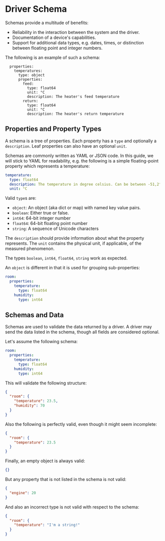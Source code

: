 # Driver Schema

Schemas provide a multitude of benefits:

* Reliability in the interaction between the system and the driver.
* Documentation of a device's capabilities.
* Support for additional data types, e.g. dates, times, or
  distinction between floating point and integer numbers.

The following is an example of such a schema:

```schema:
  properties:
    temperatures:
      type: object
      properties:
        feed:
          type: float64
          unit: °C
          description: The heater's feed temperature
        return:
          type: float64
          unit: °C
          description: The heater's return temperature
```

## Properties and Property Types

A schema is a tree of properties.
Each property has a `type` and optionally a `description`.
Leaf properties can also have an optional `unit`.

Schemas are commonly written as YAML or JSON code.
In this guide, we will stick to YAML for readability,
e.g. the following is a simple floating-point property
which represents a temperature:

```yaml
temperature:
  type: float64
  description: The temperature in degree celsius. Can be between -51,2°C and +51,1°C.
  unit: °C
```

Valid `type`s are:

* `object`: An object (aka dict or map) with named key value pairs.
* `boolean`: Either true or false.
* `int64`: 64-bit integer number
* `float64`: 64-bit floating point number
* `string`: A sequence of Unicode characters

The `description` should provide information about what the property represents.
The `unit` contains the physical unit, if applicable, of the measured phenomenon.

The types `boolean`, `int64`, `float64`, `string` work as expected.

An `object` is different in that it is used for grouping sub-properties:

```yaml
room:
  properties:
    temperature:
      type: float64
    humidity:
      type: int64
```

## Schemas and Data

Schemas are used to validate the data returned by a driver.
A driver may send the data listed in the schema,
though all fields are considered optional.

Let's assume the following schema:

```yaml
room:
  properties:
    temperature:
      type: float64
    humidity:
      type: int64
```

This will validate the following structure:

```json
{
  "room": {
    "temperature": 23.5,
    "humidity": 70
  }
}
```

Also the following is perfectly valid, even though it might seem incomplete:

```json
{
  "room": {
    "temperature": 23.5
  }
}
```

Finally, an empty object is always valid:

```json
{}
```

But any property that is not listed in the schema is not valid:

```json
{
  "engine": 20
}
```

And also an incorrect type is not valid with respect to the schema:

```json
{
  "room": {
    "temperature": "I'm a string!"
  }
}
```
